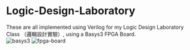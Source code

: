 # Logic-Design-Laboratory
These are all implemented using Verilog for my Logic Design Laboratory Class （邏輯設計實驗）, using a Basys3 FPGA Board.
<br/>
![basys3](https://user-images.githubusercontent.com/66156414/116790056-eec3b200-aae4-11eb-9877-abb08ffce73c.jpg)
![fpga-board](https://user-images.githubusercontent.com/66156414/116790061-f8e5b080-aae4-11eb-88ad-961eb6c62a53.jpg)
